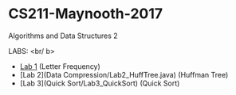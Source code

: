 # CS211-Maynooth-2017
Algorithms and Data Structures 2

LABS: <br/ b>
+ [Lab 1](Lab1_TranslateString.java) (Letter Frequency)
+ [Lab 2](Data Compression/Lab2_HuffTree.java) (Huffman Tree)
+ [Lab 3](Quick Sort/Lab3_QuickSort) (Quick Sort)
